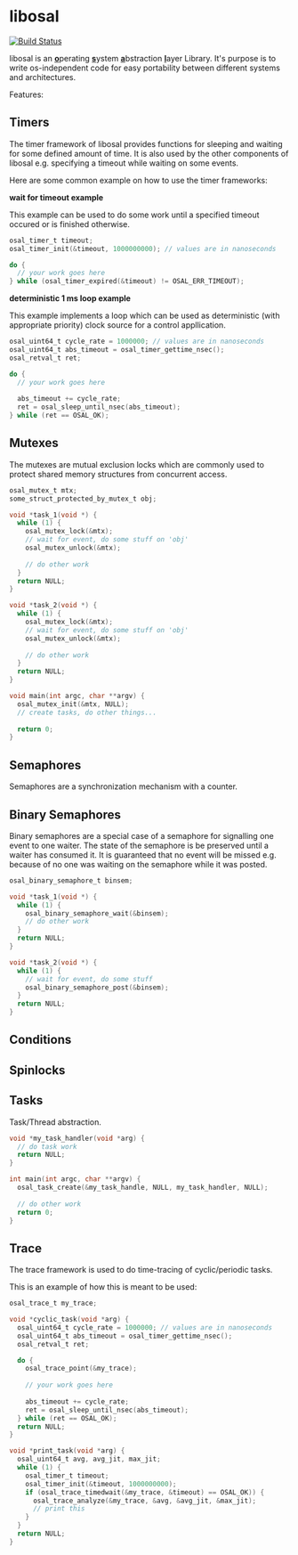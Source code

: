 # libosal
[![Build Status](https://rmc-jenkins.robotic.dlr.de/jenkins/buildStatus/icon?job=common%2libosal%2Fmaster)](https://rmc-jenkins.robotic.dlr.de/jenkins/job/common/job/libosal/job/master/)

libosal is an <ins>**o**</ins>perating <ins>**s**</ins>ystem <ins>**a**</ins>bstraction <ins>**l**</ins>ayer Library. It's purpose is to write os-independent code for easy portability between different systems and architectures.

Features:

## Timers

The timer framework of libosal provides functions for sleeping and waiting for some defined amount of time. It is also used by the other components of libosal e.g. specifying a timeout while waiting on some events.

Here are some common example on how to use the timer frameworks:

**wait for timeout example**

This example can be used to do some work until a specified timeout occured or is finished otherwise.

```c
osal_timer_t timeout;
osal_timer_init(&timeout, 1000000000); // values are in nanoseconds

do {
  // your work goes here
} while (osal_timer_expired(&timeout) != OSAL_ERR_TIMEOUT);
```
**deterministic 1 ms loop example**

This example implements a loop which can be used as deterministic (with appropriate priority) clock source for a control appllication.

```c
osal_uint64_t cycle_rate = 1000000; // values are in nanoseconds
osal_uint64_t abs_timeout = osal_timer_gettime_nsec();
osal_retval_t ret;

do { 
  // your work goes here
  
  abs_timeout += cycle_rate;
  ret = osal_sleep_until_nsec(abs_timeout);
} while (ret == OSAL_OK);
```

## Mutexes

The mutexes are mutual exclusion locks which are commonly used to protect shared memory structures from concurrent access.

```c
osal_mutex_t mtx;
some_struct_protected_by_mutex_t obj;

void *task_1(void *) {
  while (1) {
    osal_mutex_lock(&mtx);
    // wait for event, do some stuff on 'obj'
    osal_mutex_unlock(&mtx);
    
    // do other work
  }
  return NULL;
}

void *task_2(void *) {
  while (1) {
    osal_mutex_lock(&mtx);
    // wait for event, do some stuff on 'obj'
    osal_mutex_unlock(&mtx);
    
    // do other work
  }
  return NULL;
}

void main(int argc, char **argv) {
  osal_mutex_init(&mtx, NULL);
  // create tasks, do other things...
  
  return 0;
}
```

## Semaphores

Semaphores are a synchronization mechanism with a counter.

## Binary Semaphores

Binary semaphores are a special case of a semaphore for signalling one event to one waiter. The state of the semaphore is be preserved until a waiter has consumed it. It is guaranteed that no event will be missed e.g. because of no one was waiting on the semaphore while it was posted.

```c
osal_binary_semaphore_t binsem;

void *task_1(void *) {
  while (1) {
    osal_binary_semaphore_wait(&binsem);
    // do other work
  }
  return NULL;
}

void *task_2(void *) {
  while (1) {   
    // wait for event, do some stuff
    osal_binary_semaphore_post(&binsem);
  }
  return NULL;
}
```

## Conditions


## Spinlocks


## Tasks

Task/Thread abstraction.

```c
void *my_task_handler(void *arg) {
  // do task work
  return NULL;
}

int main(int argc, char **argv) {
  osal_task_create(&my_task_handle, NULL, my_task_handler, NULL);
  
  // do other work
  return 0;
}
```

## Trace

The trace framework is used to do time-tracing of cyclic/periodic tasks. 

This is an example of how this is meant to be used:

```c
osal_trace_t my_trace;

void *cyclic_task(void *arg) {
  osal_uint64_t cycle_rate = 1000000; // values are in nanoseconds
  osal_uint64_t abs_timeout = osal_timer_gettime_nsec();
  osal_retval_t ret;

  do { 
    osal_trace_point(&my_trace);
    
    // your work goes here
  
    abs_timeout += cycle_rate;
    ret = osal_sleep_until_nsec(abs_timeout);
  } while (ret == OSAL_OK);
  return NULL;
}

void *print_task(void *arg) {
  osal_uint64_t avg, avg_jit, max_jit;
  while (1) {
    osal_timer_t timeout;
    osal_timer_init(&timeout, 1000000000);
    if (osal_trace_timedwait(&my_trace, &timeout) == OSAL_OK)) {
      osal_trace_analyze(&my_trace, &avg, &avg_jit, &max_jit);
      // print this
    }
  }
  return NULL;
}
```
